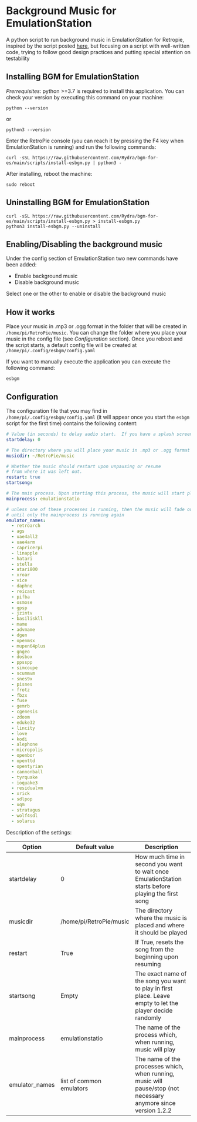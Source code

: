 # Background Music for EmulationStation

A python script to run background music in EmulationStation for Retropie,
inspired by the script posted [here](https://retropie.org.uk/forum/topic/347/background-music-continued-from-help-support),
but focusing on a script with well-written code, trying to follow good design practices
and putting special attention on testability

## Installing BGM for EmulationStation

_Prerrequisites_: python >=3.7 is required to install this application. You can check your version
by executing this command on your machine:

```
python --version
```

or

```
python3 --version
```

Enter the RetroPie console (you can reach it by pressing the F4 key when EmulationStation
is running) and run the following commands:

```
curl -sSL https://raw.githubusercontent.com/Rydra/bgm-for-es/main/scripts/install-esbgm.py | python3 -
```

After installing, reboot the machine:

```
sudo reboot
```

## Uninstalling BGM for EmulationStation

```
curl -sSL https://raw.githubusercontent.com/Rydra/bgm-for-es/main/scripts/install-esbgm.py > install-esbgm.py
python3 install-esbgm.py --uninstall
```

## Enabling/Disabling the background music

Under the config section of EmulationStation two new commands have been added:

- Enable background music
- Disable background music

Select one or the other to enable or disable the background music

## How it works

Place your music in .mp3 or .ogg format in the folder that will be created in `/home/pi/RetroPie/music`.
You can change the folder where you place your music in the config file (see _Configuration_ section).
Once you reboot and the script
starts, a default config file will be created at `/home/pi/.config/esbgm/config.yaml`

If you want to manually execute the application you can execute the following command:

```
esbgm
```

## Configuration

The configuration file that you may find in `/home/pi/.config/esbgm/config.yaml` (it will appear
once you start the `esbgm` script for the first time) contains the following content:

```yaml
# Value (in seconds) to delay audio start.  If you have a splash screen with audio and the script is playing music over the top of it, increase this value to delay the script from starting.
startdelay: 0

# The directory where you will place your music in .mp3 or .ogg format
musicdir: ~/RetroPie/music

# Whether the music should restart upon unpausing or resume
# from where it was left out.
restart: true
startsong:

# The main process. Upon starting this process, the music will start playing...
mainprocess: emulationstatio

# unless one of these processes is running, then the music will fade out
# until only the mainprocess is running again
emulator_names:
  - retroarch
  - ags
  - uae4all2
  - uae4arm
  - capricerpi
  - linapple
  - hatari
  - stella
  - atari800
  - xroar
  - vice
  - daphne
  - reicast
  - pifba
  - osmose
  - gpsp
  - jzintv
  - basiliskll
  - mame
  - advmame
  - dgen
  - openmsx
  - mupen64plus
  - gngeo
  - dosbox
  - ppsspp
  - simcoupe
  - scummvm
  - snes9x
  - pisnes
  - frotz
  - fbzx
  - fuse
  - gemrb
  - cgenesis
  - zdoom
  - eduke32
  - lincity
  - love
  - kodi
  - alephone
  - micropolis
  - openbor
  - openttd
  - opentyrian
  - cannonball
  - tyrquake
  - ioquake3
  - residualvm
  - xrick
  - sdlpop
  - uqm
  - stratagus
  - wolf4sdl
  - solarus
```

Description of the settings:

| Option         | Default value            | Description                                                                                                     |
| -------------- | ------------------------ | --------------------------------------------------------------------------------------------------------------- |
| startdelay     | 0                        | How much time in second you want to wait once EmulationStation starts before playing the first song             |
| musicdir       | /home/pi/RetroPie/music  | The directory where the music is placed and where it should be played                                           |
| restart        | True                     | If True, resets the song from the beginning upon resuming                                                       |
| startsong      | Empty                    | The exact name of the song you want to play in first place. Leave empty to let the player decide randomly       |
| mainprocess    | emulationstatio          | The name of the process which, when running, music will play                                                    |
| emulator_names | list of common emulators | The name of the processes which, when running, music will pause/stop (not necessary anymore since version 1.2.2 |
